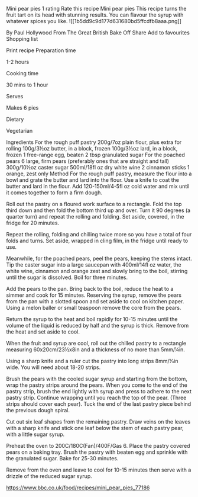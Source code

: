 Mini pear pies
1 rating
Rate this recipe
Mini pear pies
This recipe turns the fruit tart on its head with stunning results. You can flavour the syrup with whatever spices you like.
![[1b5dd9c9d177d631680bd5ffcdfb8aaa.png]]

By Paul Hollywood
From The Great British Bake Off
Share
Add to favourites
Shopping list

Print recipe
Preparation time

1-2 hours

Cooking time

30 mins to 1 hour

Serves

Makes 6 pies

Dietary

Vegetarian

Ingredients
For the rough puff pastry
200g/7oz plain flour, plus extra for rolling
100g/3½oz butter, in a block, frozen
100g/3½oz lard, in a block, frozen
1 free-range egg, beaten
2 tbsp granulated sugar
For the poached pears
6 large, firm pears (preferably ones that are straight and tall)
300g/10½oz caster sugar
500ml/18fl oz dry white wine
2 cinnamon sticks
1 orange, zest only
Method
For the rough puff pastry, measure the flour into a bowl and grate the butter and lard into the flour. Use a knife to coat the butter and lard in the flour. Add 120-150ml/4-5fl oz cold water and mix until it comes together to form a firm dough.

Roll out the pastry on a floured work surface to a rectangle. Fold the top third down and then fold the bottom third up and over. Turn it 90 degrees (a quarter turn) and repeat the rolling and folding. Set aside, covered, in the fridge for 20 minutes.

Repeat the rolling, folding and chilling twice more so you have a total of four folds and turns. Set aside, wrapped in cling film, in the fridge until ready to use.

Meanwhile, for the poached pears, peel the pears, keeping the stems intact. Tip the caster sugar into a large saucepan with 400ml/14fl oz water, the white wine, cinnamon and orange zest and slowly bring to the boil, stirring until the sugar is dissolved. Boil for three minutes.

Add the pears to the pan. Bring back to the boil, reduce the heat to a simmer and cook for 15 minutes. Reserving the syrup, remove the pears from the pan with a slotted spoon and set aside to cool on kitchen paper. Using a melon baller or small teaspoon remove the core from the pears.

Return the syrup to the heat and boil rapidly for 10-15 minutes until the volume of the liquid is reduced by half and the syrup is thick. Remove from the heat and set aside to cool.

When the fruit and syrup are cool, roll out the chilled pastry to a rectangle measuring 60x20cm/23½x8in and a thickness of no more than 5mm/¼in.

Using a sharp knife and a ruler cut the pastry into long strips 8mm/⅓in wide. You will need about 18-20 strips.

Brush the pears with the cooled sugar syrup and starting from the bottom, wrap the pastry strips around the pears. When you come to the end of the pastry strip, brush the end lightly with syrup and press to adhere to the next pastry strip. Continue wrapping until you reach the top of the pear. (Three strips should cover each pear). Tuck the end of the last pastry piece behind the previous dough spiral.

Cut out six leaf shapes from the remaining pastry. Draw veins on the leaves with a sharp knife and stick one leaf below the stem of each pastry pear, with a little sugar syrup.

Preheat the oven to 200C/180C(Fan)/400F/Gas 6. Place the pastry covered pears on a baking tray. Brush the pastry with beaten egg and sprinkle with the granulated sugar. Bake for 25-30 minutes.

Remove from the oven and leave to cool for 10-15 minutes then serve with a drizzle of the reduced sugar syrup.

https://www.bbc.co.uk/food/recipes/mini_pear_pies_77186